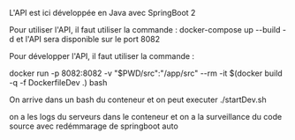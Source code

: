 L'API est ici développée en Java avec SpringBoot 2 

Pour utiliser l'API, il faut utiliser la commande :
docker-compose up --build -d
et l'API sera disponible sur le port 8082


Pour développer l'API, il faut utiliser la commande :

docker run -p 8082:8082 -v "$PWD/src":"/app/src"  --rm -it $(docker build -q -f DockerfileDev .) bash

On arrive dans un bash du conteneur et on peut executer 
./startDev.sh

on a les logs du serveurs dans le conteneur et on a la surveillance du code source avec redémmarage de springboot auto